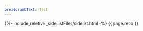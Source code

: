 ```yaml
---
breadcrumbText: Test
---
```


{%- include_reletive _sideListFiles/sidelist.html -%}
{{ page.repo }}
